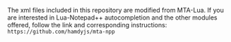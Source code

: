 The xml files included in this repository are modified from MTA-Lua. If you are interested in Lua-Notepad++ autocompletion and the other modules offered, follow the link and corresponding instructions:
`https://github.com/hamdyjs/mta-npp`
